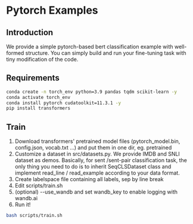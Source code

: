 # Pytorch Examples

## Introduction
We provide a simple pytorch-based bert classification example with well-formed structure. You can simply build and run your fine-tuning task with tiny modification of the code.

## Requirements
```bash
conda create -n torch_env python=3.9 pandas tqdm scikit-learn -y
conda activate torch_env
conda install pytorch cudatoolkit=11.3.1 -y
pip install transformers
```

## Train
1. Download transformers' pretrained model files (pytorch_model.bin, config.json, vocab.txt ...) and put them in one dir, eg. pretrained
2. Customize a dataset in src/datasets.py. We provide IMDB and SNLI dataset as demos. Basically, for sent /sent-pair classification task, the only thing you need to do is to inherit SeqCLSDataset class and implement read_line / read_example according to your data format.
3. Create labelspace file containing all labels, sep by line break
4. Edit scripts/train.sh
5. (optional) --use_wandb and set wandb_key to enable logging with wandb.ai
6. Run it!

```bash
bash scripts/train.sh
```